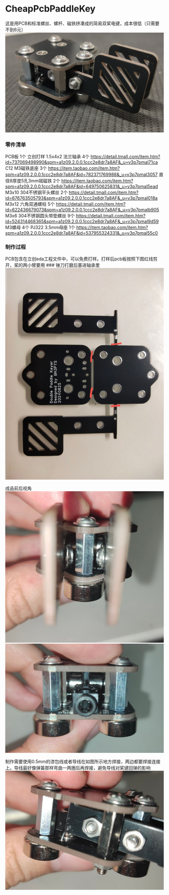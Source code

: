 # CheapPcbPaddleKey

这是用PCB和标准螺丝、螺杆、磁铁拼凑成的简易双桨电键，成本很低（只需要不到6元）
![image](/mianpic.jpg)

### 零件清单
PCB板 1个 立创打样
1.5x4x2 法兰轴承 4个 https://detail.tmall.com/item.htm?id=737069498990&spm=a1z09.2.0.0.1ccc2e8dr7a8AF&_u=v3p7pmal71ca
C12 M3磁铁底座 3个 https://item.taobao.com/item.htm?spm=a1z09.2.0.0.1ccc2e8dr7a8AF&id=782371769988&_u=v3p7pmal3057
直径8厚度5孔3mm铷磁铁 2个 https://item.taobao.com/item.htm?spm=a1z09.2.0.0.1ccc2e8dr7a8AF&id=649750625831&_u=v3p7pmal5ead
M3x10 304不锈钢平头螺丝 2个 https://detail.tmall.com/item.htm?id=676763505793&spm=a1z09.2.0.0.1ccc2e8dr7a8AF&_u=v3p7pmal018a
M3x12 六角双通螺柱 5个 https://detail.tmall.com/item.htm?id=622436679073&spm=a1z09.2.0.0.1ccc2e8dr7a8AF&_u=v3p7pmalb905
M3x6 304不锈钢圆头带垫螺丝 9个 https://detail.tmall.com/item.htm?id=524314468365&spm=a1z09.2.0.0.1ccc2e8dr7a8AF&_u=v3p7pmal9d59
M3螺母 4个
PJ322 3.5mm母座 1个 https://item.taobao.com/item.htm?spm=a1z09.2.0.0.1ccc2e8dr7a8AF&id=537955324331&_u=v3p7pmal55c0

### 制作过程
PCB包含在立创eda工程文件中，可以免费打样。打样后pcb板按照下图红线剪开，桨的两小臂要用 ### 锉刀打磨后塞进轴承里
![image](/pcbpic.jpg)

成品前后视角
![image](/fwdpic.jpg)
![image](/backpic.jpg)

制作需要使用0.5mm的漆包线或者导线在如图所示地方焊接，两边都要焊接连接上。导线最好像弹簧那样弯曲一两圈后再焊接，避免导线对桨键回弹的影响
![image](/weldpic.jpg)
